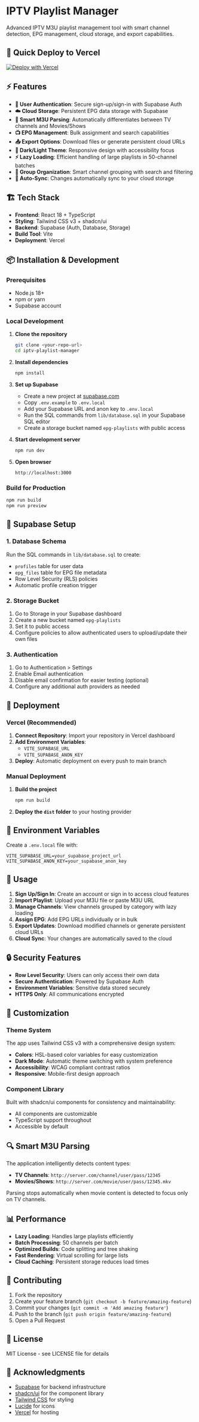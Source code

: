 # IPTV Playlist Manager

Advanced IPTV M3U playlist management tool with smart channel detection, EPG management, cloud storage, and export capabilities.

## 🚀 Quick Deploy to Vercel

[![Deploy with Vercel](https://vercel.com/button)](https://vercel.com/new/clone?repository-url=https://github.com/DigiSynthesis/iptv-playlist-manager)

## ⚡ Features

- **🔐 User Authentication**: Secure sign-up/sign-in with Supabase Auth
- **☁️ Cloud Storage**: Persistent EPG data storage with Supabase
- **🧠 Smart M3U Parsing**: Automatically differentiates between TV channels and Movies/Shows
- **📺 EPG Management**: Bulk assignment and search capabilities  
- **📤 Export Options**: Download files or generate persistent cloud URLs
- **🌙 Dark/Light Theme**: Responsive design with accessibility focus
- **⚡ Lazy Loading**: Efficient handling of large playlists in 50-channel batches
- **📁 Group Organization**: Smart channel grouping with search and filtering
- **🔄 Auto-Sync**: Changes automatically sync to your cloud storage

## 🏗️ Tech Stack

- **Frontend**: React 18 + TypeScript
- **Styling**: Tailwind CSS v3 + shadcn/ui
- **Backend**: Supabase (Auth, Database, Storage)
- **Build Tool**: Vite
- **Deployment**: Vercel

## 📦 Installation & Development

### Prerequisites
- Node.js 18+ 
- npm or yarn
- Supabase account

### Local Development

1. **Clone the repository**
   ```bash
   git clone <your-repo-url>
   cd iptv-playlist-manager
   ```

2. **Install dependencies**
   ```bash
   npm install
   ```

3. **Set up Supabase**
   - Create a new project at [supabase.com](https://supabase.com)
   - Copy `.env.example` to `.env.local`
   - Add your Supabase URL and anon key to `.env.local`
   - Run the SQL commands from `lib/database.sql` in your Supabase SQL editor
   - Create a storage bucket named `epg-playlists` with public access

4. **Start development server**
   ```bash
   npm run dev
   ```

5. **Open browser**
   ```
   http://localhost:3000
   ```

### Build for Production

```bash
npm run build
npm run preview
```

## 🔧 Supabase Setup

### 1. Database Schema

Run the SQL commands in `lib/database.sql` to create:
- `profiles` table for user data
- `epg_files` table for EPG file metadata
- Row Level Security (RLS) policies
- Automatic profile creation trigger

### 2. Storage Bucket

1. Go to Storage in your Supabase dashboard
2. Create a new bucket named `epg-playlists`
3. Set it to public access
4. Configure policies to allow authenticated users to upload/update their own files

### 3. Authentication

1. Go to Authentication > Settings
2. Enable Email authentication
3. Disable email confirmation for easier testing (optional)
4. Configure any additional auth providers as needed

## 🚀 Deployment

### Vercel (Recommended)

1. **Connect Repository**: Import your repository in Vercel dashboard
2. **Add Environment Variables**: 
   - `VITE_SUPABASE_URL`
   - `VITE_SUPABASE_ANON_KEY`
3. **Deploy**: Automatic deployment on every push to main branch

### Manual Deployment

1. **Build the project**
   ```bash
   npm run build
   ```

2. **Deploy the `dist` folder** to your hosting provider

## 🔧 Environment Variables

Create a `.env.local` file with:

```env
VITE_SUPABASE_URL=your_supabase_project_url
VITE_SUPABASE_ANON_KEY=your_supabase_anon_key
```

## 📱 Usage

1. **Sign Up/Sign In**: Create an account or sign in to access cloud features
2. **Import Playlist**: Upload your M3U file or paste M3U URL
3. **Manage Channels**: View channels grouped by category with lazy loading
4. **Assign EPG**: Add EPG URLs individually or in bulk
5. **Export Updates**: Download modified channels or generate persistent cloud URLs
6. **Cloud Sync**: Your changes are automatically saved to the cloud

## 🔒 Security Features

- **Row Level Security**: Users can only access their own data
- **Secure Authentication**: Powered by Supabase Auth
- **Environment Variables**: Sensitive data stored securely
- **HTTPS Only**: All communications encrypted

## 🎨 Customization

### Theme System

The app uses Tailwind CSS v3 with a comprehensive design system:

- **Colors**: HSL-based color variables for easy customization
- **Dark Mode**: Automatic theme switching with system preference
- **Accessibility**: WCAG compliant contrast ratios
- **Responsive**: Mobile-first design approach

### Component Library

Built with shadcn/ui components for consistency and maintainability:

- All components are customizable
- TypeScript support throughout
- Accessible by default

## 🔍 Smart M3U Parsing

The application intelligently detects content types:

- **TV Channels**: `http://server.com/channel/user/pass/12345`
- **Movies/Shows**: `http://server.com/movie/user/pass/12345.mkv`

Parsing stops automatically when movie content is detected to focus only on TV channels.

## 📊 Performance

- **Lazy Loading**: Handles large playlists efficiently
- **Batch Processing**: 50 channels per batch
- **Optimized Builds**: Code splitting and tree shaking
- **Fast Rendering**: Virtual scrolling for large lists
- **Cloud Caching**: Persistent storage reduces load times

## 🤝 Contributing

1. Fork the repository
2. Create your feature branch (`git checkout -b feature/amazing-feature`)
3. Commit your changes (`git commit -m 'Add amazing feature'`)
4. Push to the branch (`git push origin feature/amazing-feature`)
5. Open a Pull Request

## 📄 License

MIT License - see LICENSE file for details

## 🙏 Acknowledgments

- [Supabase](https://supabase.com/) for backend infrastructure
- [shadcn/ui](https://ui.shadcn.com/) for the component library
- [Tailwind CSS](https://tailwindcss.com/) for styling
- [Lucide](https://lucide.dev/) for icons
- [Vercel](https://vercel.com/) for hosting